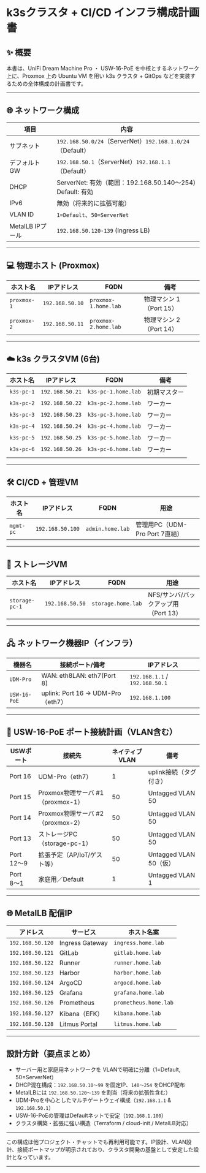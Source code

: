 # k3sクラスタ + CI/CD インフラ構成計画書

## ✨ 概要

本書は、UniFi Dream Machine Pro ・ USW-16-PoE を中核とするネットワーク上に、Proxmox 上の Ubuntu VM を用い k3s クラスタ + GitOps などを実装するための全体構成の計画書です。

---

## 🌐 ネットワーク構成

| 項目            | 内容                                                    |
| ------------- | ----------------------------------------------------- |
| サブネット         | `192.168.50.0/24`（ServerNet）`192.168.1.0/24`（Default） |
| デフォルトGW       | `192.168.50.1`（ServerNet）`192.168.1.1`（Default）       |
| DHCP          | ServerNet: 有効（範囲：192.168.50.140〜254）Default: 有効       |
| IPv6          | 無効（将来的に拡張可能）                                          |
| VLAN ID       | `1=Default`、`50=ServerNet`                            |
| MetalLB IPプール | `192.168.50.120-139` (Ingress LB)                     |

---

## 💻 物理ホスト (Proxmox)

| ホスト名        | IPアドレス          | FQDN                 | 備考               |
| ----------- | --------------- | -------------------- | ---------------- |
| `proxmox-1` | `192.168.50.10` | `proxmox-1.home.lab` | 物理マシン 1（Port 15） |
| `proxmox-2` | `192.168.50.11` | `proxmox-2.home.lab` | 物理マシン 2（Port 14） |

---

## ☁️ k3s クラスタVM (6台)

| ホスト名       | IPアドレス          | FQDN                | 備考     |
| ---------- | --------------- | ------------------- | ------ |
| `k3s-pc-1` | `192.168.50.21` | `k3s-pc-1.home.lab` | 初期マスター |
| `k3s-pc-2` | `192.168.50.22` | `k3s-pc-2.home.lab` | ワーカー   |
| `k3s-pc-3` | `192.168.50.23` | `k3s-pc-3.home.lab` | ワーカー   |
| `k3s-pc-4` | `192.168.50.24` | `k3s-pc-4.home.lab` | ワーカー   |
| `k3s-pc-5` | `192.168.50.25` | `k3s-pc-5.home.lab` | ワーカー   |
| `k3s-pc-6` | `192.168.50.26` | `k3s-pc-6.home.lab` | ワーカー   |
|            |                 |                     |        |

---

## 🛠 CI/CD + 管理VM

| ホスト名      | IPアドレス           | FQDN             | 用途                      |
| --------- | ---------------- | ---------------- | ----------------------- |
| `mgmt-pc` | `192.168.50.100` | `admin.home.lab` | 管理用PC（UDM-Pro Port 7直結） |

---

## 📀 ストレージVM

| ホスト名           | IPアドレス          | FQDN               | 用途                       |
| -------------- | --------------- | ------------------ | ------------------------ |
| `storage-pc-1` | `192.168.50.50` | `storage.home.lab` | NFS/サンバ/バックアップ用（Port 13） |

---

## 🖧 ネットワーク機器IP（インフラ）

| 機器名          | 接続ポート/備考                        | IPアドレス                         |
| ------------ | ------------------------------- | ------------------------------ |
| `UDM-Pro`    | WAN: eth8LAN: eth7(Port 8)      | `192.168.1.1` / `192.168.50.1` |
| `USW-16-PoE` | uplink: Port 16 → UDM-Pro（eth7） | `192.168.1.100`                |

---

## 🔌 USW-16-PoE ポート接続計画（VLAN含む）

| USWポート    | 接続先                        | ネイティブVLAN | 備考                  |
| --------- | -------------------------- | --------- | ------------------- |
| Port 16   | UDM-Pro（eth7）              | 1         | uplink接続（タグ付き）      |
| Port 15   | Proxmox物理サーバ #1（proxmox-1） | 50        | Untagged VLAN 50    |
| Port 14   | Proxmox物理サーバ #2（proxmox-2） | 50        | Untagged VLAN 50    |
| Port 13   | ストレージPC（storage-pc-1）      | 50        | Untagged VLAN 50    |
| Port 12〜9 | 拡張予定（AP/IoT/ゲスト等）          | 50        | Untagged VLAN 50（仮） |
| Port 8〜1  | 家庭用／Default                | 1         | Untagged VLAN 1     |

---

## 🌐 MetalLB 配信IP

| アドレス             | サービス            | ホスト名案                 |
| ---------------- | --------------- | --------------------- |
| `192.168.50.120` | Ingress Gateway | `ingress.home.lab`    |
| `192.168.50.121` | GitLab          | `gitlab.home.lab`     |
| `192.168.50.122` | Runner          | `runner.home.lab`     |
| `192.168.50.123` | Harbor          | `harbor.home.lab`     |
| `192.168.50.124` | ArgoCD          | `argocd.home.lab`     |
| `192.168.50.125` | Grafana         | `grafana.home.lab`    |
| `192.168.50.126` | Prometheus      | `prometheus.home.lab` |
| `192.168.50.127` | Kibana（EFK）     | `kibana.home.lab`     |
| `192.168.50.128` | Litmus Portal   | `litmus.home.lab`     |

---

## 設計方針（要点まとめ）

- サーバー用と家庭用ネットワークを VLANで明確に分離（1=Default, 50=ServerNet）
- DHCP混在構成：`192.168.50.10〜99` を固定IP、`140〜254` をDHCP配布
- MetalLBには `192.168.50.120〜139` を割当（将来の拡張性含む）
- UDM-Proを中心としたマルチゲートウェイ構成（`192.168.1.1` & `192.168.50.1`）
- USW-16-PoEの管理はDefaultネットで安定（`192.168.1.100`）
- クラスタ構築・拡張に強い構造（Terraform / cloud-init / MetalLB対応）

---

この構成は他プロジェクト・チャットでも再利用可能です。IP設計、VLAN設計、接続ポートマップが明示されており、クラスタ開発の基盤として安定した設計となっています。

---

##

